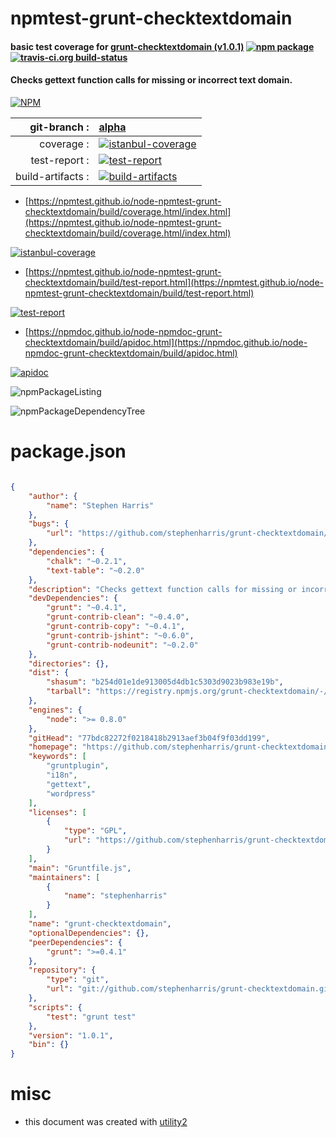 # npmtest-grunt-checktextdomain

#### basic test coverage for  [grunt-checktextdomain (v1.0.1)](https://github.com/stephenharris/grunt-checktextdomain)  [![npm package](https://img.shields.io/npm/v/npmtest-grunt-checktextdomain.svg?style=flat-square)](https://www.npmjs.org/package/npmtest-grunt-checktextdomain) [![travis-ci.org build-status](https://api.travis-ci.org/npmtest/node-npmtest-grunt-checktextdomain.svg)](https://travis-ci.org/npmtest/node-npmtest-grunt-checktextdomain)

#### Checks gettext function calls for missing or incorrect text domain.

[![NPM](https://nodei.co/npm/grunt-checktextdomain.png?downloads=true&downloadRank=true&stars=true)](https://www.npmjs.com/package/grunt-checktextdomain)

| git-branch : | [alpha](https://github.com/npmtest/node-npmtest-grunt-checktextdomain/tree/alpha)|
|--:|:--|
| coverage : | [![istanbul-coverage](https://npmtest.github.io/node-npmtest-grunt-checktextdomain/build/coverage.badge.svg)](https://npmtest.github.io/node-npmtest-grunt-checktextdomain/build/coverage.html/index.html)|
| test-report : | [![test-report](https://npmtest.github.io/node-npmtest-grunt-checktextdomain/build/test-report.badge.svg)](https://npmtest.github.io/node-npmtest-grunt-checktextdomain/build/test-report.html)|
| build-artifacts : | [![build-artifacts](https://npmtest.github.io/node-npmtest-grunt-checktextdomain/glyphicons_144_folder_open.png)](https://github.com/npmtest/node-npmtest-grunt-checktextdomain/tree/gh-pages/build)|

- [https://npmtest.github.io/node-npmtest-grunt-checktextdomain/build/coverage.html/index.html](https://npmtest.github.io/node-npmtest-grunt-checktextdomain/build/coverage.html/index.html)

[![istanbul-coverage](https://npmtest.github.io/node-npmtest-grunt-checktextdomain/build/screenCapture.buildCi.browser.%252Ftmp%252Fbuild%252Fcoverage.lib.html.png)](https://npmtest.github.io/node-npmtest-grunt-checktextdomain/build/coverage.html/index.html)

- [https://npmtest.github.io/node-npmtest-grunt-checktextdomain/build/test-report.html](https://npmtest.github.io/node-npmtest-grunt-checktextdomain/build/test-report.html)

[![test-report](https://npmtest.github.io/node-npmtest-grunt-checktextdomain/build/screenCapture.buildCi.browser.%252Ftmp%252Fbuild%252Ftest-report.html.png)](https://npmtest.github.io/node-npmtest-grunt-checktextdomain/build/test-report.html)

- [https://npmdoc.github.io/node-npmdoc-grunt-checktextdomain/build/apidoc.html](https://npmdoc.github.io/node-npmdoc-grunt-checktextdomain/build/apidoc.html)

[![apidoc](https://npmdoc.github.io/node-npmdoc-grunt-checktextdomain/build/screenCapture.buildCi.browser.%252Ftmp%252Fbuild%252Fapidoc.html.png)](https://npmdoc.github.io/node-npmdoc-grunt-checktextdomain/build/apidoc.html)

![npmPackageListing](https://npmtest.github.io/node-npmtest-grunt-checktextdomain/build/screenCapture.npmPackageListing.svg)

![npmPackageDependencyTree](https://npmtest.github.io/node-npmtest-grunt-checktextdomain/build/screenCapture.npmPackageDependencyTree.svg)



# package.json

```json

{
    "author": {
        "name": "Stephen Harris"
    },
    "bugs": {
        "url": "https://github.com/stephenharris/grunt-checktextdomain/issues"
    },
    "dependencies": {
        "chalk": "~0.2.1",
        "text-table": "~0.2.0"
    },
    "description": "Checks gettext function calls for missing or incorrect text domain.",
    "devDependencies": {
        "grunt": "~0.4.1",
        "grunt-contrib-clean": "~0.4.0",
        "grunt-contrib-copy": "~0.4.1",
        "grunt-contrib-jshint": "~0.6.0",
        "grunt-contrib-nodeunit": "~0.2.0"
    },
    "directories": {},
    "dist": {
        "shasum": "b254d01e1de913005d4db1c5303d9023b983e19b",
        "tarball": "https://registry.npmjs.org/grunt-checktextdomain/-/grunt-checktextdomain-1.0.1.tgz"
    },
    "engines": {
        "node": ">= 0.8.0"
    },
    "gitHead": "77bdc82272f0218418b2913aef3b04f9f03dd199",
    "homepage": "https://github.com/stephenharris/grunt-checktextdomain",
    "keywords": [
        "gruntplugin",
        "i18n",
        "gettext",
        "wordpress"
    ],
    "licenses": [
        {
            "type": "GPL",
            "url": "https://github.com/stephenharris/grunt-checktextdomain/blob/master/LICENSE-GPL"
        }
    ],
    "main": "Gruntfile.js",
    "maintainers": [
        {
            "name": "stephenharris"
        }
    ],
    "name": "grunt-checktextdomain",
    "optionalDependencies": {},
    "peerDependencies": {
        "grunt": ">=0.4.1"
    },
    "repository": {
        "type": "git",
        "url": "git://github.com/stephenharris/grunt-checktextdomain.git"
    },
    "scripts": {
        "test": "grunt test"
    },
    "version": "1.0.1",
    "bin": {}
}
```



# misc
- this document was created with [utility2](https://github.com/kaizhu256/node-utility2)
